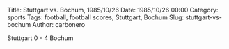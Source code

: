 Title: Stuttgart vs. Bochum, 1985/10/26
Date: 1985/10/26 00:00
Category: sports
Tags: football, football scores, Stuttgart, Bochum
Slug: stuttgart-vs-bochum
Author: carbonero


Stuttgart 0 - 4 Bochum

